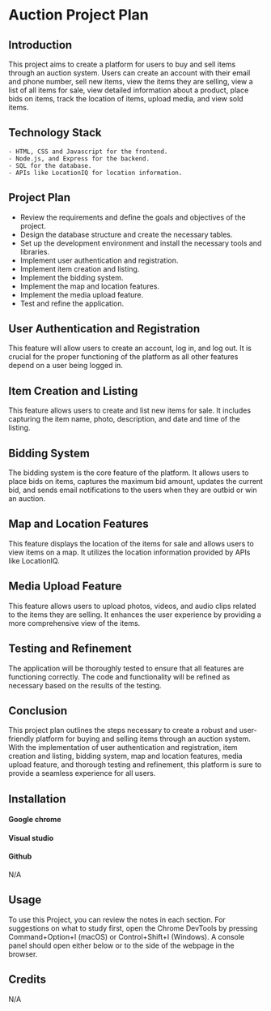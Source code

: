 # Auction Project Plan

## Introduction

This project aims to create a platform for users to buy and sell items through an auction system. Users can create an account with their email and phone number, sell new items, view the items they are selling, view a list of all items for sale, view detailed information about a product, place bids on items, track the location of items, upload media, and view sold items.

## Technology Stack
```
- HTML, CSS and Javascript for the frontend.
- Node.js, and Express for the backend.
- SQL for the database.
- APIs like LocationIQ for location information.

```
## Project Plan
* Review the requirements and define the goals and objectives of the project.
* Design the database structure and create the necessary tables.
* Set up the development environment and install the necessary tools and libraries.
* Implement user authentication and registration.
* Implement item creation and listing.
* Implement the bidding system.
* Implement the map and location features.
* Implement the media upload feature.
* Test and refine the application.

## User Authentication and Registration
This feature will allow users to create an account, log in, and log out. It is crucial for the proper functioning of the platform as all other features depend on a user being logged in.

## Item Creation and Listing
This feature allows users to create and list new items for sale. It includes capturing the item name, photo, description, and date and time of the listing.

## Bidding System
The bidding system is the core feature of the platform. It allows users to place bids on items, captures the maximum bid amount, updates the current bid, and sends email notifications to the users when they are outbid or win an auction.

## Map and Location Features
This feature displays the location of the items for sale and allows users to view items on a map. It utilizes the location information provided by APIs like LocationIQ.

## Media Upload Feature
This feature allows users to upload photos, videos, and audio clips related to the items they are selling. It enhances the user experience by providing a more comprehensive view of the items.

## Testing and Refinement
The application will be thoroughly tested to ensure that all features are functioning correctly. The code and functionality will be refined as necessary based on the results of the testing.

## Conclusion
This project plan outlines the steps necessary to create a robust and user-friendly platform for buying and selling items through an auction system. With the implementation of user authentication and registration, item creation and listing, bidding system, map and location features, media upload feature, and thorough testing and refinement, this platform is sure to provide a seamless experience for all users.

## Installation

#### Google chrome
#### Visual studio
#### Github

N/A

## Usage

To use this Project, you can review the notes in each section. For suggestions on what to study first, open the Chrome DevTools by pressing Command+Option+I (macOS) or Control+Shift+I (Windows). A console panel should open either below or to the side of the webpage in the browser. 

## Credits

N/A